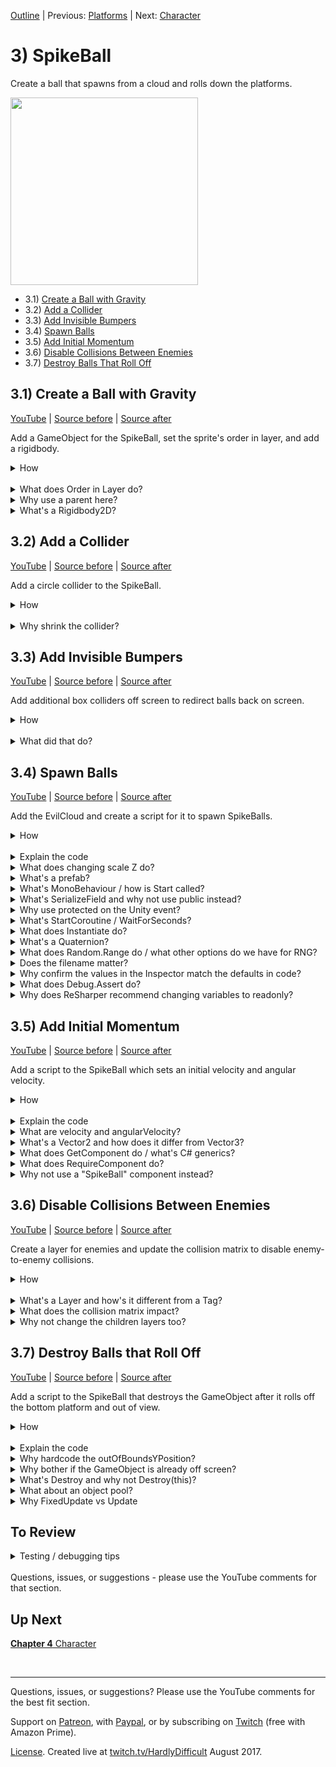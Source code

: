 [Outline](README.md) | Previous: [Platforms](C2.md) | Next: [Character](C4.md)

# 3) SpikeBall

Create a ball that spawns from a cloud and rolls down the platforms.

<img src=https://i.imgur.com/DLHzacU.gif width=300px>

 - 3.1) [Create a Ball with Gravity](#31-create-a-ball-with-gravity)
 - 3.2) [Add a Collider](#32-add-a-collider)
 - 3.3) [Add Invisible Bumpers](#33-add-invisible-bumpers)
 - 3.4) [Spawn Balls](#34-spawn-balls)
 - 3.5) [Add Initial Momentum](#35-add-initial-momentum)
 - 3.6) [Disable Collisions Between Enemies](#36-disable-collisions-between-enemies)
 - 3.7) [Destroy Balls That Roll Off](#37-destroy-balls-that-roll-off)


## 3.1) Create a Ball with Gravity

[YouTube]() | [Source before](https://github.com/hardlydifficult/2DUnityTutorial/archive/8f9c6c047e1a3406a0730178823287c2fbb65165.zip) | [Source after](https://github.com/hardlydifficult/2DUnityTutorial/archive/646fbf534f85af3939a11e52cfa28086c4475aed.zip)

Add a GameObject for the SpikeBall, set the sprite's order in layer, and add a rigidbody.

<details><summary>How</summary>

**Create SpikeBall**:

 - Add the sprite (spikeBall1) to the scene.
 - Create a parent GameObject:
   - Create an empty GameObject named "SpikeBall".
   - Drag and drop the sprite into SpikeBall.
   - Set the sprite's position to 0.

<br>**Update Order in Layer**:

 - Select the SpikeBall's sprite:
   - Order in Layer: -10

<img src="https://i.imgur.com/xYjw6yS.png" width=300px />

<br>**Add a rigidbody**:

 - Select the SpikeBall's parent:
   - Add a **Rigidbody2D** component.

<br>**Test**:

At this point you should be hitting play after almost every step to confirm things are working and better understand what is happening.

 - Hit play: the SpikeBall should fall through platforms and out of view.

<img src="https://i.imgur.com/PuWWL3z.gif" width=50px />

<hr></details><br>
<details><summary>What does Order in Layer do?</summary>

When multiple sprites are overlapping, Order in Layer is used to determine which one is on top of the other.  So if the SpikeBall sprite has Order in Layer '-1', and everything else uses the default Order in Layer '0', the SpikeBall will always appear behind of the other sprites in the world.

Order in Layer may be any int value, positive or negative. Here's an example showing the character sprite we will be using with Order in Layer '-1' and with '2', sitting on a platform which still has the default Order in Layer '0'.

<img src="https://i.imgur.com/QCHPLDf.png" width=150px />

<hr></details>
<details><summary>Why use a parent here?</summary>

For consistency.

In this tutorial, we will encounter use cases which warrant using a parent GameObject with the sprite in a child: for the character and one enemy type.  For the mechanics we plan to implement, the SpikeBall will work with or without the sprite in a child GameObject.

<hr></details>
<details><summary>What's a Rigidbody2D?</summary>

A rigidbody is a core component for the Unity physics engine. Rigidbody2D is the 2D version of this component (vs 3D).  It's added to GameObjects which may be manipulated by physics during the game, for example:

 - Falling with gravity.
 - Moving with forces such as velocity.
 - Reacting to collisions with other objects.

<hr></details>

## 3.2) Add a Collider

[YouTube]() | [Source before](https://github.com/hardlydifficult/2DUnityTutorial/archive/646fbf534f85af3939a11e52cfa28086c4475aed.zip) | [Source after](https://github.com/hardlydifficult/2DUnityTutorial/archive/7bd5dea0f3b8f3292f84e87705de0bcc88e9446f.zip)

Add a circle collider to the SpikeBall.

<details><summary>How</summary>

**Add a circle collider**:

 - Select the SpikeBall's parent
   - Add **CircleCollider2D**:
     - Radius: .65

<img src="https://i.imgur.com/crXdz35.gif" width=300px />

<br>**Test**:

 - Hit play: the ball should land on a platform and, if it's slanted, roll down.
   - Move the SpikeBall's parent to test falling down each platform.
   - Adjust the spacing between platforms as needed.
   - Note that some may roll off the sides - we'll fix that next.

<hr></details><br>
<details><summary>Why shrink the collider?</summary>

The circle collider allows the ball to roll.  Place the ball at the top of a slanted platform and gravity will get things moving.

Hit play to watch the SpikeBall fall onto a platform and roll:

<img src="https://i.imgur.com/x4a848N.gif" width=300px />

If the ball gets stuck while testing because some platforms are too close, update the platform position or rotation.

It's optional; use whatever you think creates the best experience.

When we added the CircleCollider2D, it defaulted to surround the entire sprite.  This may be the right experience; it's up to how you want the game to play.  I'm suggesting that we pull the collider in a bit. This will cause the SpikeBall to roll on its body with the spikes digging into platforms instead of rolling on the tips of each spike as shown here:

<img src="https://i.imgur.com/ov1F5Fo.gif" width=150px />

<img src="https://i.imgur.com/WRLQITb.gif" width=150px />

On a related note, setting the 'Order in Layer' to '-1' ensures that the spikes are behind the platform.  Without this, the spikes would be on top:

<img src="https://i.imgur.com/8cgB7jZ.gif" width=150px />

<hr></details>


## 3.3) Add Invisible Bumpers

[YouTube]() | [Source before](https://github.com/hardlydifficult/2DUnityTutorial/archive/7bd5dea0f3b8f3292f84e87705de0bcc88e9446f.zip) | [Source after](https://github.com/hardlydifficult/2DUnityTutorial/archive/5d0e24714d33f3e32d927f2d42f6dc7c101fa80c.zip)

Add additional box colliders off screen to redirect balls back on screen.

<details><summary>How</summary>

**Create a bumper**:

 - Create an Empty GameObject named "Bumper".
   - Add **BoxCollider2D**.
     - Size X: 20

<img src="https://i.imgur.com/3ca7cy3.png" width=300px>

<br>**Layout bumpers**:

 - Rotate for a steep incline:
   - Use the Rotate tool and adjust the Z rotation to about 30 (or -30).
 - Move the Bumper so that the edge overlaps the platform.

<img src="https://i.imgur.com/AGjCZTw.png" width=300px />

 - Repeat for each platform.
   - Copy and paste the bumper, then modify its position and rotation.
   - We do not want a bumper for the bottom left, as balls should not return after that point.

 Your screen with bumpers should look something like this:

<img src="https://i.imgur.com/RILVtsN.png" width=300px />

<br>**Organize hierarchy**:

 - Create a new parent "Bumpers":
   - Set the position to 0.
   - Select all the Bumper GameObjects and drag / drop them into Bumpers.

<br>**Test**:

 - Position the ball on a steep platform and confirm that it uses the bumper and returns.

<hr></details><br>

<details><summary>What did that do?</summary>

With this level design, SpikeBalls will roll right off the edge of the screen.  Instead of making them bounce off the screen's edge (as we will for other entities later), we wanted to allow the SpikeBalls to go off screen but then return shortly after.

The bumpers we added extend the platforms so that the balls don't fall off completely, but also accelerates the balls' return to the world.

Hit play. The SpikeBall should hit the bumper and quickly reverse, then accelerate in the other direction:

<img src="https://i.imgur.com/vMjWoia.gif" width=150px />

<hr></details>

## 3.4) Spawn Balls

[YouTube]() | [Source before](https://github.com/hardlydifficult/2DUnityTutorial/archive/5d0e24714d33f3e32d927f2d42f6dc7c101fa80c.zip) | [Source after](https://github.com/hardlydifficult/2DUnityTutorial/archive/983c71cb99dcbe8fb2ef7da580a45151b05948be.zip)

Add the EvilCloud and create a script for it to spawn SpikeBalls.

<details><summary>How</summary>

**Create an EvilCloud**:

 - Add the sprite (cloud) to the scene.
 - Create a parent GameObject named "EvilCloud".
   - Drag and drop the sprite in.
   - Set the sprite's position to 0.
 - Move EvilCloud to the top left.
 - Use the Scale tool to scale up a bit.

<img src="https://i.imgur.com/MZWguje.png" width=150px />
<br>
<img src="https://i.imgur.com/kK9dKcD.gif" width=300px />

<br>**Create a prefab**:

 - Select the SpikeBall and click/drag it to the Assets/Prefabs folder.
 - Delete the GameObject.

<img src="https://i.imgur.com/roE0SWK.gif" width=300px />

<br>**Create a spawner**:

 - Create script Code/Controllers/**Spawner**:
   - [Full version](https://github.com/hardlydifficult/2DUnityTutorial/blob/983c71cb99dcbe8fb2ef7da580a45151b05948be/Assets/Code/Controllers/Spawner.cs) with comments and asserts.

```csharp
using System.Collections;
using UnityEngine;

public class Spawner : MonoBehaviour
{
  [SerializeField]
  GameObject thingToSpawn;

  [SerializeField]
  float minTimeBetweenSpawns = .5f;

  [SerializeField]
  float maxTimeBetweenSpawns = 10;

  protected void Start()
  {
    StartCoroutine(SpawnEnemiesCoroutine());
  }

  IEnumerator SpawnEnemiesCoroutine()
  {
    while(true)
    {
      Instantiate(
        thingToSpawn,
        transform.position,
        Quaternion.identity);

      float sleepTime = UnityEngine.Random.Range(
        minTimeBetweenSpawns,
        maxTimeBetweenSpawns);
      yield return new WaitForSeconds(sleepTime);
    }
  }
}
```

<br>**Configure spawner**:

 - Add **Spawner** to the EvilCloud:
   - Confirm that the values for the component match the defaults in code.
   - Thing To Spawn: SpikeBall

<img src="https://i.imgur.com/scu8YUR.gif" width=300px />

<br>**Test**:

 - SpikeBalls should be spawning from the cloud periodically.
   - Since the platform is flat, they may simply stack up for now.

<hr></details><br>
<details><summary>Explain the code</summary>

```csharp
using System.Collections;
using UnityEngine;
```

using clauses at the top of a file brings APIs into scope.  Used for:

 - System.Collections.IEnumerator
 - UnityEngine.Collider2D
 - UnityEngine.ContactFilter2D
 - UnityEngine.Debug
 - UnityEngine.GameObject
 - UnityEngine.MonoBehaviour
 - UnityEngine.Quaternion
 - UnityEngine.SerializeFieldAttribute
 - UnityEngine.WaitForSeconds


```csharp
/// <summary>
/// Periodically spawns a GameObject at this object's position.
/// </summary>
public class Spawner : MonoBehaviour
```

public is optional here.  Used for consistency.

We inherit from MonoBehaviour, which allows this script to be added as a component on a GameObject. We can use events which Unity will call such as Start, which is called once for a component, the first time it is enabled.

```csharp
{
  [SerializeField]
```

This is a Unity-specific attribute that exposes a field in the Inspector, allowing you to configure it for the object.

```csharp
  GameObject thingToSpawn;
```
  
A reference to the prefab which will be instantiated by this spawner, set in the Inspector.

```csharp
  [SerializeField]
  float minTimeBetweenSpawns = .5f;

  [SerializeField]
  float maxTimeBetweenSpawns = 10;
```

After spawning a GameObject, this script will wait a random amount of time.  These values may be changed in the Inspector, allowing you to modify how frequently spawns happen.  

```csharp
  protected void Start()
```

protected is optional here.  Used for consistency (explained more in the questions below).

Start is a Unity event which is called once for a component, the first time it is enabled.

```csharp
  {
    Debug.Assert(thingToSpawn != null);
```

Debug.Assert is used to confirm assumptions, and added to help debugging.  Here, an error will be thrown if you have not yet set the prefab to instantiate.

```csharp
    Debug.Assert(minTimeBetweenSpawns >= 0);
    Debug.Assert(maxTimeBetweenSpawns > 0);
    Debug.Assert(maxTimeBetweenSpawns >= minTimeBetweenSpawns);
```

Confirm that the times configured are valid.  They must be positive, and max is greater than min.

```csharp
    StartCoroutine(SpawnEnemiesCoroutine());
```

Starts the coroutine below, which will run until this GameObject is destroyed or deactivated.

```csharp
  }

  IEnumerator SpawnEnemiesCoroutine()
```

The coroutine which periodically spawns a GameObject.

```csharp
  {
    while(true)
```

We loop forever.  The only way to stop this is to stop the coroutine, either by calling an API to stop it or by destroying or disabling this GameObject.

```csharp
    {
      Instantiate(
        thingToSpawn,
        transform.position,
        Quaternion.identity);
```

This creates a copy of the prefab and places it in the world, at this GameObject's position with no rotation.  

```csharp
      // Sleep before the next spawn
      float sleepTime = UnityEngine.Random.Range(
        minTimeBetweenSpawns,
        maxTimeBetweenSpawns);
```

Pick a random amount of time to sleep, between min and max.

```csharp
      yield return new WaitForSeconds(sleepTime);
```

Pause this coroutine for the time calculated above, and then loop to spawn again.

```csharp
    }
  }
}
```

</details>
<details><summary>What does changing scale Z do?</summary>

Nothing (for 2D games).  When we are scaling we only need to ensure X and Y scales match in order to not distort the art.  Z could be left at the default of 1, but I prefer to keep it in sync with X and Y as well, as Unity's scale tool will do this by default.

<hr></details>
<details><summary>What's a prefab?</summary>

A prefab is a file representing a configured GameObject.  This includes any child GameObjects as well as Components and their settings from the Inspector.

This allows things like our spawner to instantiate a GameObject with the appropriate components and configurations without knowing any details about the specific object type it is spawning.  More [on prefabs from Unity](https://docs.unity3d.com/Manual/Prefabs.html).

When you modify a prefab, all the objects in the world automatically get updated as well.  If you prefer to work with GameObjects in the scene, you can modify any one GameObject and then click 'Apply' to save the changes to the prefab.

You can also override values from the prefab to create a unique object in the scene.

<hr></details>
<details><summary>What's MonoBehaviour / how is Start called?</summary>

Most of the scripts that you create in Unity will derive from MonoBehaviour.  [MonoBehaviour](https://docs.unity3d.com/ScriptReference/MonoBehaviour.html) is the base class for a GameObject component (scripts on objects in your world).  It allows you to execute logic every Update (each frame) and respond to collision events, etc.

There are a lot of events available to MonoBehaviours.  In this example we are using Start which is called once per object, when that object is first spawned in the world.

Note that when implementing MonoBehaviour events, you neither use 'override' nor subscribe to the event.  Instead, Unity uses reflection based on the method signature to improve performance.  This creates an unintuitive pattern for C# developers but allows Unity to eliminate unnecessary calls.  In development, this optimization would normally be considered overkill; however, for a game engine, this kind of thing adds up, particularly since there are typically hundreds of MonoBehaviours in the world.

See also [Unity's Execution Order of Event Functions](
https://docs.unity3d.com/Manual/ExecutionOrder.html).

<hr></details>

<details><summary>What's SerializeField and why not use public instead?</summary>

[SerializeField] exposes the object's field (data) in the 'Inspector' window.  The default value seen in the C# script becomes the default in the Inspector; however, when the script runs, the value is whatever you set for that object in the Inspector. This allows you to change values per object or have different values for a component which is used on various different object types.  You can also change values in the Inspector at runtime, which can be helpful while debugging.

Read [more about Serialization in Unity](https://docs.unity3d.com/Manual/script-Serialization.html).

Any public field is a SerializeField by default.  If you do not want a public field to be exposed in the inspector, you can add the [HideInInspector] attribute (from the System namespace).

So why not just use public instead of [SerializeField]?

The fields in question are often only leveraged inside the component itself.  Other components may not interact with these fields directly.  In those scenarios, I prefer to follow the Object-Oriented programming best practice of [data encapsulation](https://en.wikipedia.org/wiki/Encapsulation_(computer_programming)), meaning we only expose public fields when we want other classes to interact with them.

<hr></details>
<details><summary>Why use protected on the Unity event?</summary>

Protected is an access modifier in C# which ensures that the only way to call that method or field is from the same class, or from a class which derives from it.  Unity will find events such as Update() based on the signature, ignoring the access modifier and allowing you to use anything you'd like.

Why protected and not private?

When you are using inheritance and both the child and parent classes need to include an event such as Update(), Unity will only call the child's implementation.  This can make it easy to miss that some events in the parent class have been overwritten (vs complemented by) the child.

I recommend using protected on every Unity event so that the compiler can help avoid this mistake.  In the event the parent and child classes both have protected Update(), you will get a compile warning about the conflict.

If you want both child and parent called, change the methods as follows:

```csharp
using UnityEngine;

public class Test : MonoBehaviour
{
  protected virtual void Update()
  {
    // Parent update logic
  }
}

public class AChildOfTest : Test
{
  protected override void Update()
  {
    base.Update();
    // Child update logic to run after the parent's Update
  }
}
```

If you want the child to replace the parent's Update method (so that the parent's Update is never called), change the method like so:

```csharp
using UnityEngine;

public class Test : MonoBehaviour
{
  protected void Update()
  {
    // Parent update logic
  }
}

public class AChildOfTest : Test
{
  protected new void Update()
  {
    // Child update logic to be run instead of the parent's Update
  }
}
```

What if it's not a parent class?

I recommend always using protected on Unity events.  A class may not be a parent at the moment, but code constantly changes and matures.  This is a best practice to help avoid potential issues in the future.  If the class never becomes a parent, the method is effectively treated as private.  There is no performance or other runtime impact from using protected.

Why not always make the methods virtual?

Performance.  There is a runtime cost to marking a method as virtual, even if there are no overrides.

Why not public instead?

Encapsulation.  If we were to make these methods public, it suggests that other components may call the events directly.  I've yet to encounter a use case where it's appropriate to do that - you should rely only on Unity to call these events to keep your code clean.

<hr></details>
<details><summary>What's StartCoroutine / WaitForSeconds?</summary>

A Coroutine allows you to define a sequence which takes more than a single frame to execute.  It's implemented with a C# enumerator, which Unity will then execute over time.  For example:

```csharp
using System.Collections;
using UnityEngine;

public class MyComponent : MonoBehaviour
{
  protected void Start()
  {
    StartCoroutine(ExampleCoroutine());
  }

  IEnumerator ExampleCoroutine()
  {
    print("Launch in T minus 3 seconds");
    yield return new WaitForSeconds(1);
    print("Launch in T minus 2 seconds");
    yield return new WaitForSeconds(1);
    print("Launch in T minus 1 seconds");
    yield return new WaitForSeconds(.75f);
    print("Almost there!");
    yield return new WaitForSeconds(.25f);
    print("Go go go");
  }
}
```

When StartCoroutine is called, the first line ("Launch in T minus 3 seconds") is printed immediately.  Then we 'yield return' the amount of time until the next line should be executed.

'yield' before the return is a special C# keyword used with enumerators.  It is marking your location in the method, allowing another class (in this example, Unity's internal logic), to resume the method from where it left off.

WaitForSeconds is a Unity class used to define the amount of time before the enumerator should be resumed.  There are similar classes available to give you more control over when the Coroutine is resumed: WaitForSecondsRealtime, WaitForEndOfFrame, WaitForFixedUpdate, WaitUntil, and WaitWhile.

Coroutines may be canceled before it's complete by calling StopCoroutine or StopAllCoroutines.  When a GameObject is destroyed, any Coroutines it had started are stopped.

<hr></details>
<details><summary>What does Instantiate do?</summary>

Instantiate clones a GameObject or prefab, creating a new GameObject in the scene.  There are a few variations of the call you can use.

To clone using the original's Transform (position, rotation, scale):
```csharp
Instantiate(thingToSpawn);
```

To clone and set a position and rotation:
```csharp
Instantiate(thingToSpawn, Vector3.zero, Quaternion.identity);
```

To clone and set a parent for this GameObject:

```csharp
Instantiate(thingToSpawn, gameObject);
```

<hr></details>

<details><summary>What's a Quaternion?</summary>

A Quaternion is how rotations are stored in a game engine.  They represent the rotation with (x, y, z, w) values.  The values are stored in this fashion because it is an efficient way to do the necessary calculations when rendering on object on screen.  Quaternion.identity is the default (0) rotation for a sprite.

You could argue that this is overkill for a 2D game, as in 2D the only rotation that may be applied is around the Z axis, and I would agree.  However, remember that Unity is a 3D game engine.  When creating a 2D game, you are still in a 3D environment.  Therefore, under the hood, Unity still optimizes its data for 3D.

Quaternions are not easy for people to understand.  When we think of rotations, we typically think in terms of 'Euler' (pronounced oil-er) rotations.  Euler rotations are degrees of rotation around each axis; e.g., (0, 0, 30) means "rotate the object by 30 degrees around the Z axis."

In the inspector, modifying a Transform's rotation is done in Euler.  In code, you can either work with Quaternions directly, or use Euler and then convert it back to Quaternion for storage.

Given a Quaternion, you can calculate the Euler value like so:

```csharp
Quaternion myRotationInQuaternion = transform.rotation;
Vector3 myRotationInEuler = myRotationInQuaternion.eulerAngles;
```

Given an Euler value, you can calculate the Quaternion:

```csharp
Quaternion rotationOfZ30Degrees = Quaternion.Euler(0, 0, 30);
```

Quaternions may be combined using Quaternion multiplication:

```csharp
Quaternion rotationOfZ60Degrees
  = rotationOfZ30Degrees * rotationOfZ30Degrees;
```

<hr></details>
<details><summary>What does Random.Range do / what other options do we have for RNG?</summary>

Unity provides a convenient static class for getting random data.  For example:

```csharp
float randomNumber0To1 = UnityEngine.Random.value;
float randomNumberNeg10p5ToPos5 = UnityEngine.Random.Range(-10.5f, 5f);
Quaternion randomRotation = UnityEngine.Random.rotation;
```

How is [UnityEngine.Random](https://docs.unity3d.com/ScriptReference/Random.html) different from System.Random?

In addition to providing APIs which are convenient for games (such as .rotation), the UnityEngine.Random is accessed statically, while the System.Random requires you to create an object first.

Since the Unity random class has the same name as the System random class, I try to consistently use the fully qualified name like this:

```csharp
UnityEngine.Random.Range(-1f, 1f);
```

The reason being, if you have 'using System' in the file, the compiler may throw an error.  For example:

```csharp
using System;
using UnityEngine;

public class ExampleClass : MonoBehaviour
{
  protected void Start()
  {
    // This line is a compile error
    float randomNumber = Random.Range(-1f, 1f);

    // This line works correctly
    float randomNumber = UnityEngine.Random.Range(-1f, 1f);
  }
}
```

<hr></details>
<details><summary>Does the filename matter?</summary>

Yes!

This is unusual for C# developers, but yes, the filename must match the class name in order for Unity to work correctly.  If the names don't match, everything will compile, but the script will not be selectable as a component.

<hr></details>
<details><summary>Why confirm the values in the Inspector match the defaults in code?</summary>

When a script runs, it uses the values as defined in the Inspector, which may be different than the defaults in code.  Usually, Unity will default all the fields in the Inspector to the defaults you have written in code.  However, depending on the exact order in which you do things, this may not always work out.  If you create a script and it does not function properly, double check the values in the Inspector.

<hr></details>
<details><summary>What does Debug.Assert do?</summary>

The full version of the code we link to in this tutorial includes Debug.Assert statements where appropriate.

Debug.Assert is used to confirm an assumption your code is making.  If the assumption does not hold (i.e., if the contents of the Debug.Assert evaluate to false), then the assert fails and an error is presented in the Unity console for you to investigate.

```csharp
Debug.Assert(confirmThisIsTrue);
```

Optionally, you can include a message to be displayed when the assert fails.  e.g.:

```csharp
Debug.Assert(confirmThisIsTrue, "confirmThisIsTrue must be true");
```

Debug.Assert is there to help more quickly identify problems.  If the assert fails, it does not prevent other code from being executed; however, you can select 'Error Pause' in the 'Console' to better see what is happening at that moment.

Debug.Assert does not execute in release / the built version of your game.  In other words, including these checks does not result in a performance impact to the final game.

A common use case for Debug.Assert is to validate pre-conditions and post-conditions.

 - Pre-conditions are assumptions which should be true when entering a method.
 - Post-conditions should hold true when exiting.

<hr></details>
<details><summary>Why does ReSharper recommend changing variables to readonly?</summary>

The recommendation to change to readonly will not work.

ReSharper is recommending this because there appears to be a private variable which never changes.  However, it does not understand what SerializeField is doing.  SerializeField exposes the property in the Inspector, allowing you to change the value at any time (useful while debugging).

<hr></details>

## 3.5) Add Initial Momentum

[YouTube]() | [Source before](https://github.com/hardlydifficult/2DUnityTutorial/archive/983c71cb99dcbe8fb2ef7da580a45151b05948be.zip) | [Source after](https://github.com/hardlydifficult/2DUnityTutorial/archive/01cc03a7105a47dd4a864e853c0a0d60bb5c2c77.zip)

Add a script to the SpikeBall which sets an initial velocity and angular velocity.

<details><summary>How</summary>

**Create InitializeRigidbody**:

 - Create script Code/Movement/**[InitializeRigidbody](https://github.com/hardlydifficult/2DUnityTutorial/blob/01cc03a7105a47dd4a864e853c0a0d60bb5c2c77/Assets/Code/Movement/InitializeRigidbody.cs)**:

 ```csharp
using UnityEngine;

[RequireComponent(typeof(Rigidbody2D))]
public class InitializeRigidbody : MonoBehaviour
{
  [SerializeField]
  Vector2 startingVelocity = new Vector2(3, 0);

  [SerializeField]
  float startingAngularVelocity = -500;

  protected void Start()
  {
    Rigidbody2D myBody = GetComponent<Rigidbody2D>();

    myBody.velocity = startingVelocity;
    myBody.angularVelocity = startingAngularVelocity;
  }
}
```

<br>**Add to the SpikeBall**:

 - Select Assets/Prefabs/SpikeBall:
   - Add **InitializeRigidbody**.
     - Confirm the values in the Inspector match defaults written in code.

<br>**Test**:

 - Balls should fall out of the cloud and travel to the right at first, then roll down all of the platforms.

<hr></details><br>
<details><summary>Explain the code</summary>

```csharp
using UnityEngine;
```

using clauses at the top of a file brings APIs into scope.  Used for:

 - UnityEngine.Debug
 - UnityEngine.MonoBehaviour
 - UnityEngine.RequireComponentAttribute
 - UnityEngine.Rigidbody2D
 - UnityEngine.SerializeFieldAttribute
 - UnityEngine.Vector2

```csharp
/// <summary>
/// Gives the rigidbody initial momentum.
/// </summary>
[RequireComponent(typeof(Rigidbody2D))]
```

A Unity-specific attribute which informs the editor that this script will not work unlessthere is a Rigidbody2D on the GameObject.  

```csharp
public class InitializeRigidbody : MonoBehaviour
```

public is optional here. Used for consistency.

We inherit from MonoBehaviour, which allows this script to be added as a component on a GameObject. We can use events which Unity will call such as Start, which is called once for a component, the first time it is enabled.

```csharp
{
  [SerializeField]
```

This is a Unity-specific attribute that exposes a field in the Inspector, allowing you to configure it for the object.

```csharp
  Vector2 startingVelocity = new Vector2(3, 0);
```

The initial velocity to give to the rigidbody when the GameObject is spawned.  The default value here may be changed for this object in the Inspector. 

```csharp
  [SerializeField]
  float startingAngularVelocity = -500;
```

The initial spin to add to the rigidbody.  

```csharp
  protected void Start()
```

protected is optional here.  Used for consistency.

Start is a Unity event which is called once for a component, the first time it is enabled.

```csharp
  {
    Rigidbody2D myBody = GetComponent<Rigidbody2D>();
```

Get a reference to the rigidbody on this GameObject.

```csharp
    Debug.Assert(myBody != null);
```

Throw an error if the body was not found, to help debugging.

```csharp
    // Set initial momentum
    myBody.velocity = startingVelocity;
    myBody.angularVelocity = startingAngularVelocity;
```

When the GameObject is first spawned, set the initial momentum values configured for this GameObject in the Inspector.

```csharp
  }
}
```

</details>
<details><summary>What are velocity and angularVelocity?</summary>

A GameObject with a rigidbody may be moved with forces.  The Unity Physics engine uses these forces as inputs in order to calculate the object's position and rotation, considering other things in the world such as a wall blocking your path.

Unity follows [Newton's Laws of Motion](https://en.wikipedia.org/wiki/Newton%27s_laws_of_motion) - e.g., an object either remains at rest or continues to move at a constant velocity unless acted upon by a force.

There are various APIs for manipulating forces on a rigidbody.  This script will be setting initial values for:

 - Velocity: the direction and speed of movement. Absent any additional forces, 'Drag' decreases the velocity every frame until it reaches 0.
 - Angular velocity: degrees per second to rotate the object.  Absent any additional forces, 'Angular drag' will decrease this until it reaches 0.

<hr></details>
<details><summary>What's a Vector2 and how does it differ from Vector3?</summary>

A Vector2 is a struct which holds 2 floats: X, Y.  A Vector3 holds 3 floats: X, Y, Z.  It has an API helpful for managing positions and directions, including:

 - .magnitude: Returns the length of a line drawn from the origin to this position.
 - .normalized: Returns a new Vector2 representing the same direction but with a magnitude of 1.

For 2D games, we often refer to position and direction as a Vector2.  Unity still stores everything as Vector3, and allows you to easily convert from one to another.

<hr></details>
<details><summary>What does GetComponent do / what's C# generics?</summary>

GetComponent is used to find another script/component on a GameObject by its type.  If you need to access a script multiple times, it's generally better to call GetComponent just once (typically in Awake) and cache the results.

There are similar APIs available from Unity, such as GetComponentsInChildren, which are used to discover multiple components and/or search more GameObjects.

In C#, generics are a way of passing a Type to another method or class.  In this example, we pass the type of component we are looking for to GetComponent.  The benefit / difference from passing the type using a Type object (e.g., typeof(MyClass)) is that the type can be used statically.  For example, these two lines return the same result, but generics has a cleaner syntax:

```csharp
Rigidbody2D myBody = (Rigidbody2D)GetComponent(typeof(Rigidbody2D));
Rigidbody2D myBody = GetComponent<Rigidbody2D>();
```

<hr></details>
<details><summary>What does RequireComponent do?</summary>

[RequireComponent] is a Unity attribute used to let the editor know that this component requires another component on the same GameObject.

```csharp
[RequireComponent(typeof(ComponentThatMustBeOnThisGameObject))]
public class MyComponent ...
```

When you add a component in the inspector which requires another, and the required component is not already on that GameObject, Unity will automatically add it for you.

<hr></details>
<details><summary>Why not use a "SpikeBall" component instead?</summary>

You could, but...

Unity encourages component-based solutions, where you aim to offer a single mechanic per component.  Here's a good [Wikipedia article on component-based](https://en.wikipedia.org/wiki/Component-based_software_engineering) design.  Briefly, the advantages to this approach are:

 - Each script or component focuses on a single feature or mechanic, simplifying it and making it easier to debug.
 - Components may be reused between different object types.  If we had one master SpikeBall component and then created a similar enemy with a few different mechanics, reusing logic would be more challenging, and we might instead just copy/paste parts to our new enemy component making maintaining and debugging this logic harder in the future.

<hr></details>

## 3.6) Disable Collisions Between Enemies

[YouTube]() | [Source before](https://github.com/hardlydifficult/2DUnityTutorial/archive/01cc03a7105a47dd4a864e853c0a0d60bb5c2c77.zip) | [Source after](https://github.com/hardlydifficult/2DUnityTutorial/archive/65e6603112571a69dddeba53c92d3432f023f4a9.zip)

Create a layer for enemies and update the collision matrix to disable enemy-to-enemy collisions.

<details><summary>How</summary>

**Create a layer**:

 - Open menu Edit -> Project Settings -> Tags and Layers.
   - Under 'Layers' add "Enemy".

<img src="https://i.imgur.com/spZG3NZ.png" width=300px />

<br>**Configure SpikeBall**:

 - Select Assets/Prefabs/SpikeBall:
   - Click the dropdown next to 'Layer' and select Enemy.
     - Select 'No, this object only' when prompted.

<img src="https://i.imgur.com/KPvq22a.png" width=300px />

<br>**Configure collision matrix**:

 - Edit -> Project Settings -> Physics 2D, under the 'Layer Collision Matrix':
   - Uncheck the box where 'Enemy' meets 'Enemy'.

<img src="https://i.imgur.com/JkjXpZN.png" width=300px />

<br>**Test**:

 - Balls should now freely pass through each other, but still collide with platforms as expected.

<hr></details><br>
<details><summary>What's a Layer and how's it different from a Tag?</summary>

Layers are a way of categorizing GameObjects.  By disabling enemy/enemy in the collision matrix, enemies can no longer collide with other enemies. They will walk through each other as if the other did not exist.

A Layer is an int representing a category or type of object in your game.  The Unity editor allows you to associate a string with this value as well for convenience.  A LayerMask is an int representing multiple Layers.

LayerMasks can be used to efficiently include or exclude objects based off of their type.  For this reason, the physics matrix in Unity works with Layers.

To determine if a Layer is included within a LayerMask, use the following example.  Comparing to a LayerMask uses 'bit shifting' and a 'bitwise and', which are not intuitive.  Later in the tutorial, we'll create an extension method so we don't ever have to look at this again.

```csharp
using UnityEngine;

public class MyComponent : MonoBehaviour
{
  protected void Start()
  {
    LayerMask mask = LayerMask.GetMask(new[] { "Water", "UI" });
    if((mask.value & 1 << gameObject.layer) > 0)
    {
      // This gameObject is included in the LayerMask
    }
    else
    {
      // This gameObject is NOT in the LayerMask
    }
  }
}
```

A tag is also a way of categorizing objects, but by string.  It's useful for more targeted use cases, such as identifying the MainCamera and the Player.

To check the tag, use CompareTag as shown here:

```csharp
using UnityEngine;

public class MyComponent : MonoBehaviour
{
  protected void Start()
  {
    if(gameObject.CompareTag("Player"))
    {
      // This gameObject is a Player
    }
    else
    {
      // This gameObject is NOT a Player
    }
  }
}
```

Every GameObject has both one layer and one tag.

<hr></details>
<details><summary>What does the collision matrix impact?</summary>

The collision matrix defines which GameObjects may collide with what other GameObjects, based on the GameObjects' layers.

A checked box indicates that collisions are supported.  Uncheck to disable collisions between those layers.  When unchecked, collisions between GameObjects in those layers are completely disabled, allowing objects to pass through each other as if the other didn't exist.

Every possible combination of layers is exposed as a checkbox in settings, including a layer coming in contact with itself.  Remember that layers are defining a category or object type, so by disabling the 'Enemy' layer from coming in contact with itself, we are preventing one ball from colliding with another in the world while still allowing them to roll over platforms.

<hr></details>
<details><summary>Why not change the children layers too?</summary>

You could it will work fine here either way.

As a general best practice, I suggest always selecting 'No, this object only'.  The reason for this is later in the tutorial we will have child GameObjects which must use a different layer than their parent.

<hr></details>

## 3.7) Destroy Balls that Roll Off

[YouTube]() | [Source before](https://github.com/hardlydifficult/2DUnityTutorial/archive/65e6603112571a69dddeba53c92d3432f023f4a9.zip) | [Source after](https://github.com/hardlydifficult/2DUnityTutorial/archive/0e83100eb10e4e017b749d16c0c2cc1d27c109c3.zip)

Add a script to the SpikeBall that destroys the GameObject after it rolls off the bottom platform and out of view.

<details><summary>How</summary>

**Create DestroyOutOfBounds**:

 - Create script Code/Death/**[DestroyOutOfBounds](https://github.com/hardlydifficult/2DUnityTutorial/blob/0e83100eb10e4e017b749d16c0c2cc1d27c109c3/Assets/Code/Death/DestroyOutOfBounds.cs)**:

```csharp
using UnityEngine;

public class DestroyOutOfBounds : MonoBehaviour
{
  const float outOfBoundsYPosition = -12;

  protected void FixedUpdate()
  {
    if(transform.position.y < outOfBoundsYPosition)
    {
      Destroy(gameObject);
    }
  }
}
```

<br>**Configure SpikeBall**:

 - Select SpikeBall:
   - Add **DestroyOutOfBounds**.

<br>**Test**:

 - Balls should now destroy themselves after falling off screen.

<hr></details><br>
<details><summary>Explain the code</summary>

```csharp
using UnityEngine;
```

using clauses at the top of a file brings APIs into scope. Used for:

 - UnityEngine.MonoBehaviour

```csharp
/// <summary>
/// Destroy the GameObject anytime it falls off screen.
/// </summary>
public class DestroyOutOfBounds : MonoBehaviour
```

public is optional here. Used for consistency.

We inherit from MonoBehaviour, which allows this script to be added as a component on a GameObject. We can use events which Unity will call such as FixedUpdate, which is called every x ms of game time, until disabled or destroyed.

```csharp
{
  /// <summary>
  /// 2 below the lowest point the camera can see.
  /// Hardcoded for simplicity.
  /// </summary>
  const float outOfBoundsYPosition = -12;
```

A value which never changes, representing a position at which we can assume objects are below the visible world and may safely be destroyed.

```csharp
  protected void FixedUpdate()
```

protected is optional here. Used for consistency.

FixedUpdate is a Unity event which is called every x ms of game time, until disabled or destroyed.

```csharp
  {
    if(transform.position.y < outOfBoundsYPosition)
```

Check if this GameObject's position is below the visible world.

```csharp
    {
      Destroy(gameObject);
```

Destroy this game object, removing it and any children GameObjects from the scene.

```csharp
    }
  }
}
```

</details>
<details><summary>Why hardcode the outOfBoundsYPosition?</summary>

DestroyOutOfBounds will destroy the GameObject when it goes below -12, which is a bit lower than the lowest the camera can see.

We hardcoded the value to keep things simple at the beginning of this tutorial.  Since the camera is fixed, this will work fine.

This script would work the same way without a fixed aspect ratio, since different aspect ratios only impact how much of the world we see horizontally.  If we supported a moving camera, we might need to calculate the kill height differently.

Later, we create a GameController which includes screenBounds, defining the area of the world that the camera can see.  DestroyOutOfBounds could switch to leverage that, allowing it to work correctly with different camera sizes.

<hr></details>
<details><summary>Why bother if the GameObject is already off screen?</summary>

When a GameObject is off screen there is no attempt to render it, so your GPU is not wasting time. However, Unity is still processing Physics and logic for any components on the GameObject.  In this case, once the GameObject has fallen off the bottom it will never return to the game.

We destroy it to save performance while the game is running.  Without this script, the endless stream of balls spawning and then falling off would be a 'memory leak'.  This means that you are wasting resources, and over time the performance of your game will get worse.

<hr></details>
<details><summary>What's Destroy and why not Destroy(this)?</summary>

Destroy is a Unity method to remove something from the scene.  You can:

 - Destroy a component, causing the component to be removed from that GameObject (and stopping future event calls such as Update).
 - Destroy a GameObject, causing that entire GameObject to be removed from the scene.

For example:

```csharp
using UnityEngine;

public class MyComponent : MonoBehaviour
{
  public bool shouldThisComponentStop;
  public bool shouldThisGameObjectBeRemoved;

  protected void Update()
  {
    if(shouldThisComponentStop)
    {
      // Remove MyComponent from this GameObject
      Destroy(this);
    }
    if(shouldThisGameObjectBeRemoved)
    {
      // Destroy this entire GameObject from the scene
      Destroy(gameObject);
    }
  }
}
```

<hr></details>
<details><summary>What about an object pool?</summary>

An object pool is an optimization technique which may be appropriate to use, but for purposes of simplicity we are not implementing it here.  Additionally, the performance gain for a game like this would be negligible.

What is an object pool?

Instantiate (creating a new GameObject) is one of the most expensive calls you can make.  An object pool is the programming term for reusing objects instead of destroying and creating new ones.

For this example, instead of destroying a SpikeBall that falls off screen, we could instead have it respawn at the top and go through the entire level again.

When should an object pool be used?

Objects which destroy and spawn again several times may warrant an object pool. There is overhead associated with having and using an object pool, so it is not recommended for absolutely everything.  For example, a boss which is going to surface once in a game may not be a good choice to include in an object pool.

How is an object pool implemented?

Basically, anytime we spawn a GameObject, we ask the object pool if there is one already available for us to reuse.  And where we would have destroyed a GameObject, we would instead use gameObject.SetActive(false) and add it to the object pool's list of available objects.

For more, see [Catlike Coding's Object Pool tutorial](http://catlikecoding.com/unity/tutorials/object-pools/).

<hr></details>
<details><summary>Why FixedUpdate vs Update</summary>

For this use case, either would work fine.

We are using FixedUpdate instead of Update since the rigidbody, which is doing the movement on the object, runs on FixedUpdate.

</details>

## To Review

<details><summary>Testing / debugging tips</summary>

 - Try adjusting the variables in Spawner to get a reasonable flow of enemies.
 - Try adjusting the initial momentum on the SpikeBall.
   - Consider adding randomness to these values as well.
 - Try adjusting the bumper position angles so balls return to the screen promptly / smoothly.
 - Cut a test build and try it outside of the Unity editor environment.
 - While testing (in play mode):
   - You can change values in the Inspector and they will not be saved.  This allows you to experiment with different values easily.
 - Use Project Settings -> Time 'Time Scale' to make everything move faster or slower.

<hr></details>

<br>
Questions, issues, or suggestions - please use the YouTube comments for that section.

## Up Next

[**Chapter 4** Character](C4.md)

<br><hr>

Questions, issues, or suggestions?  Please use the YouTube comments for the best fit section.

Support on [Patreon](https://www.patreon.com/HardlyDifficult), with [Paypal](https://u.muxy.io/tip/HardlyDifficult), or by subscribing on [Twitch](https://www.twitch.tv/HardlyDifficult) (free with Amazon Prime).
 
[License](TODO). Created live at [twitch.tv/HardlyDifficult](https://www.twitch.tv/HardlyDifficult) August 2017.  